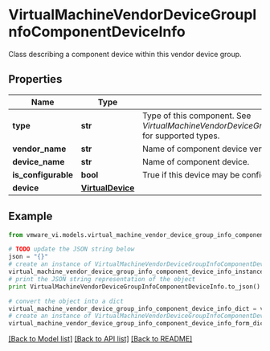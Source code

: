 # VirtualMachineVendorDeviceGroupInfoComponentDeviceInfo

Class describing a component device within this vendor device group. 

## Properties
Name | Type | Description | Notes
------------ | ------------- | ------------- | -------------
**type** | **str** | Type of this component.  See *VirtualMachineVendorDeviceGroupInfoComponentDeviceInfoComponentType_enum* for supported types.  | 
**vendor_name** | **str** | Name of component device vendor.  | 
**device_name** | **str** | Name of component device.  | 
**is_configurable** | **bool** | True if this device may be configured by user or UI.  | 
**device** | [**VirtualDevice**](VirtualDevice.md) |  | 

## Example

```python
from vmware_vi.models.virtual_machine_vendor_device_group_info_component_device_info import VirtualMachineVendorDeviceGroupInfoComponentDeviceInfo

# TODO update the JSON string below
json = "{}"
# create an instance of VirtualMachineVendorDeviceGroupInfoComponentDeviceInfo from a JSON string
virtual_machine_vendor_device_group_info_component_device_info_instance = VirtualMachineVendorDeviceGroupInfoComponentDeviceInfo.from_json(json)
# print the JSON string representation of the object
print VirtualMachineVendorDeviceGroupInfoComponentDeviceInfo.to_json()

# convert the object into a dict
virtual_machine_vendor_device_group_info_component_device_info_dict = virtual_machine_vendor_device_group_info_component_device_info_instance.to_dict()
# create an instance of VirtualMachineVendorDeviceGroupInfoComponentDeviceInfo from a dict
virtual_machine_vendor_device_group_info_component_device_info_form_dict = virtual_machine_vendor_device_group_info_component_device_info.from_dict(virtual_machine_vendor_device_group_info_component_device_info_dict)
```
[[Back to Model list]](../README.md#documentation-for-models) [[Back to API list]](../README.md#documentation-for-api-endpoints) [[Back to README]](../README.md)


